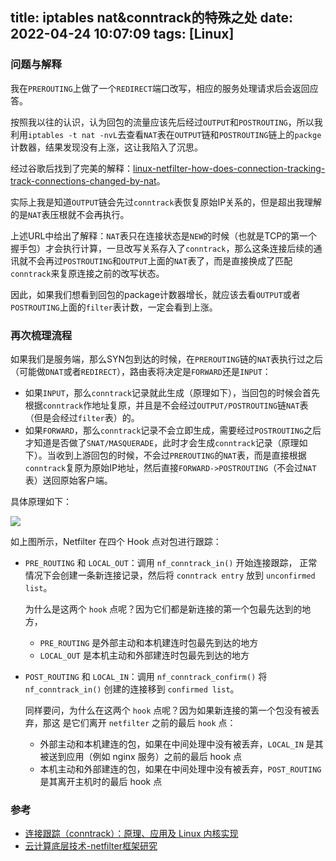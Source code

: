 title: iptables nat&conntrack的特殊之处
date: 2022-04-24 10:07:09
tags: [Linux]
---

### 问题与解释

我在`PREROUTING`上做了一个`REDIRECT`端口改写，相应的服务处理请求后会返回应答。

按照我以往的认识，认为回包的流量应该先后经过`OUTPUT`和`POSTROUTING`，所以我利用`iptables -t nat -nvL`去查看`NAT`表在`OUTPUT`链和`POSTROUTING`链上的`packge`计数器，结果发现没有上涨，这让我陷入了沉思。

经过谷歌后找到了完美的解释：[linux-netfilter-how-does-connection-tracking-track-connections-changed-by-nat](https://superuser.com/questions/1269859/linux-netfilter-how-does-connection-tracking-track-connections-changed-by-nat)。

<!-- more -->
实际上我是知道`OUTPUT`链会先过`conntrack`表恢复原始IP关系的，但是超出我理解的是`NAT`表压根就不会再执行。

上述URL中给出了解释：`NAT`表只在连接状态是`NEW`的时候（也就是TCP的第一个握手包）才会执行计算，一旦改写关系存入了`conntrack`，那么这条连接后续的通讯就不会再过`POSTROUTING`和`OUTPUT`上面的`NAT`表了，而是直接换成了匹配`conntrack`来复原连接之前的改写状态。

因此，如果我们想看到回包的package计数器增长，就应该去看`OUTPUT`或者`POSTROUTING`上面的`filter`表计数，一定会看到上涨。

### 再次梳理流程

如果我们是服务端，那么SYN包到达的时候，在`PREROUTING`链的`NAT`表执行过之后（可能做`DNAT`或者`REDIRECT`），路由表将决定是`FORWARD`还是`INPUT`：

- 如果`INPUT`，那么`conntrack`记录就此生成（原理如下），当回包的时候会首先根据`conntrack`作地址复原，并且是不会经过`OUTPUT/POSTROUTING`链`NAT`表（但是会经过`filter`表）的。
- 如果`FORWARD`，那么`conntrack`记录不会立即生成，需要经过`POSTROUTING`之后才知道是否做了`SNAT/MASQUERADE`，此时才会生成`conntrack`记录（原理如下）。当收到上游回包的时候，不会过`PREROUTING`的`NAT`表，而是直接根据`conntrack`复原为原始IP地址，然后直接`FORWARD->POSTROUTING`（不会过`NAT`表）送回原始客户端。

具体原理如下：

![](images/netfilter-conntrack.png)

如上图所示，Netfilter 在四个 Hook 点对包进行跟踪：

- `PRE_ROUTING` 和 `LOCAL_OUT`：调用 `nf_conntrack_in()` 开始连接跟踪， 正常情况下会创建一条新连接记录，然后将 `conntrack entry` 放到 `unconfirmed list`。

	为什么是这两个 `hook` 点呢？因为它们都是新连接的第一个包最先达到的地方，

	- 	`PRE_ROUTING` 是外部主动和本机建连时包最先到达的地方
	- 	`LOCAL_OUT` 是本机主动和外部建连时包最先到达的地方

- `POST_ROUTING` 和 `LOCAL_IN`：调用 `nf_conntrack_confirm()` 将 `nf_conntrack_in()` 创建的连接移到 `confirmed list`。

	同样要问，为什么在这两个 `hook` 点呢？因为如果新连接的第一个包没有被丢弃，那这 是它们离开 `netfilter` 之前的最后 `hook` 点：

	- 外部主动和本机建连的包，如果在中间处理中没有被丢弃，`LOCAL_IN` 是其被送到应用（例如 nginx 服务）之前的最后 hook 点
	- 本机主动和外部建连的包，如果在中间处理中没有被丢弃，`POST_ROUTING` 是其离开主机时的最后 hook 点

### 参考

- [连接跟踪（conntrack）：原理、应用及 Linux 内核实现](https://arthurchiao.art/blog/conntrack-design-and-implementation-zh/#2-netfilter-hook-%E6%9C%BA%E5%88%B6%E5%AE%9E%E7%8E%B0)
- [云计算底层技术-netfilter框架研究](https://opengers.github.io/openstack/openstack-base-netfilter-framework-overview/)